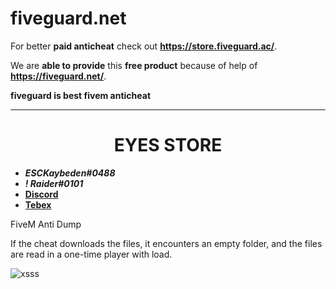 
# fiveguard.net
For better **paid anticheat** check out **https://store.fiveguard.ac/**.

We are **able to provide** this **free product** because of help of **https://fiveguard.net/**.

**fiveguard is best fivem anticheat**

------------------------------------------------------------------------------------------------------

<div align="center">
  <h1>EYES STORE</h1>
</div>

- **_ESCKaybeden#0488_**
- **_! Raider#0101_**
- [**Discord**](https://discord.gg/EkwWvFS)
- [**Tebex**](https://eyestore.tebex.io/)

FiveM Anti Dump

If the cheat downloads the files, it encounters an empty folder, and the files are read in a one-time player with load.

![xsss](https://user-images.githubusercontent.com/53000629/210183085-eceff8e9-e85e-4a11-92a1-24192b604c67.png)
